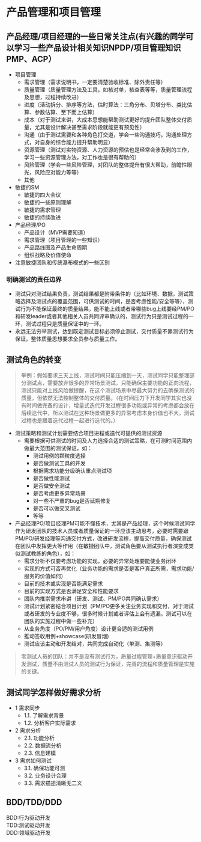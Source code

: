 # 产品管理和项目管理

## 产品经理/项目经理的一些日常关注点(有兴趣的同学可以学习一些产品设计相关知识NPDP/项目管理知识PMP、ACP）

* 项目管理
  - 需求管理（需求说明书，一定要清楚验收标准、除外责任等）
  - 质量管理（质量管理方法及工具，如核对单，核查表等等，质量管理流程及思想，过程持续改进）
  - 进度（活动拆分、排序等方法，估时算法：三角分布、贝塔分布、类比估算、参数估算、至下而上估算）
  - 成本（对于测试来讲，大成本思想能帮助测试更好的提升团队整体交付质量，尤其是设计解决甚至需求阶段就能更有预见性）
  - 沟通（由于测试需要和各种角色打交道，学会一些沟通技巧，沟通处理方式，对自身的综合能力提升帮助明显）
  - 资源管理（测试对实物资源、人力资源的预估也是经常会涉及到的工作，学习一些资源管理方法，对工作也是很有帮助的）
  - 风险管理（学会一些风险管理，对团队的整体提升有很大帮助，前瞻性眼光，风险应对能力等等）
  - 其他
* 敏捷的SM
  - 敏捷的四大会议
  - 敏捷的一些原则理解
  - 敏捷的需求管理
  - 敏捷的持续改进
* 产品经理/PO
  - 产品设计（MVP需要知道）
  - 需求管理（项目管理的一些知识）
  - 产品路线图及产品生命周期
  - 组织战略及价值使命
* 注意敏捷团队和传统瀑布模式的一些区别

### 明确测试的责任边界
* 测试只对测试结果负责，测试结果都是附带条件的（比如环境、数据，测试策略选择及测试点的覆盖范围，可供测试的时间，是否考虑性能/安全等等），测试行为不能保证最终的质量结果，能不能上线或者带哪些bug上线要经PM/PO和研发leader或者其他相关人员共同评审确认的，测试行为只是测试过程的一环，测试过程只是质量保证中的一环。
* 永远无法穷举测试，达到既定测试目标必须停止测试，交付质量不靠测试行为保证，整体质量思想要求全员参与质量工作。

## 测试角色的转变

> 举例：假如要求三天上线，测试时间只能压缩到一天，测试同学只能整理部分测试点，需要放弃很多的异常场景测试，只能确保主要功能的正向流程，测试只能对上线风险做提醒，在这个测试场景中尽最大努力的去确保测试的质量，但依然无法控制整体的交付质量。（在时间压力下开发同学其实也没有时间做完备的设计，增量式迭代开发过程很多功能或异常的考虑都会放在后续迭代中，所以测试在这种场景做更多的异常考虑本身价值也不大，测试过程也是跟着迭代过程一起进行迭代的。）  

* 测试策略和测试计划需要结合项目进程或迭代可提供的测试资源
  - 需要根据可供测试的时间及人力选择合适的测试策略，在可测时间范围内做最大范围的测试保证，如：
    - 测试用例的颗粒度选择
    - 是否做测试工具的开发
    - 根据需求功能分级确认重点测试项
    - 是否做性能测试
    - 是否做安全测试
    - 是否考虑更多异常场景
    - 对一些不严重的bug是否延期修复
    - 是否可以做交叉测试
    - 等等    
* 产品经理PO/项目经理PM可能不懂技术，尤其是产品经理，这个时候测试同学作为研发团队的技术人员或者质量保证的一环应该主动思考，必要时需要跟PM/PO/研发经理等沟通交付方式，改进研发流程，提高交付质量，确保测试在团队中发挥更大等作用（在敏捷团队中，测试角色要从测试执行者演变成类似测试教练的角色），如：
  - 需求分析不仅要考虑功能的实现，必要的异常处理要能使业务闭环
  - 实现的方式可否再优化（业务功能的需求是否是客户真正所需，需求功能/服务的价值如何）
  - 目前的技术或实现是否能满足需求
  - 目前的实现方式是否满足安全和性能要求
  - 团队内推崇需求串讲（研发、测试、PM/PO共同确认需求）
  - 测试计划紧密结合项目计划（PM/PO更多关注业务实现和交付，对于测试或者研发的专业度不够，很多时候计划或者评估上会有遗漏，测试可以在团队的实施过程中做一些补充）
  - 从业务角度（PO/PM/用户角度）设计更合适的测试用例 
  - 推动签收用例+showcase(研发冒烟)
  - 测试应该主动和开发结对，共同完成自动化（单测、集测等）
  
> 零测试人员的团队：并不是没有测试行为，质量过程管理+质量意识驱动开发测试，质量不由测试人员的测试行为保证，完善的流程和质量管理是实施的关键。

## 测试同学怎样做好需求分析
* 1 需求同步
    * 1.1. 了解需求背景
    * 1.2. 分析客户实际需求
* 2 需求分析
    * 2.1. 功能分析
    * 2.2. 数据流分析
    * 2.3. 信息建模
* 3 需求如何测试
    * 3.1. 确保功能可测
    * 3.2. 业务设计合理
    * 3.3. 需求描述清晰无二义
 
 
 ## BDD/TDD/DDD
 
 BDD:行为驱动开发  
 TDD:测试驱动开发  
 DDD:领域驱动开发  

